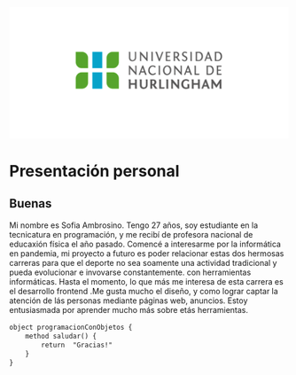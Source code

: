 ![Logo UNAHUR](./assets/UNAHUR.png)

# Presentación personal 

## Buenas

Mi nombre es Sofia Ambrosino.  Tengo  27 años, soy estudiante en la tecnicatura en programación, y me recibí de profesora nacional de educaxión física el año pasado.
Comencé a interesarme por la informática en pandemia, mi proyecto a futuro es poder relacionar estas dos hermosas carreras para que el deporte no sea soamente una actividad tradicional y pueda evolucionar e invovarse constantemente. con herramientas informáticas.
Hasta el momento,  lo que más me interesa de esta carrera es el desarrollo frontend .Me  gusta mucho el diseño, y como lograr captar la atención de lás personas mediante páginas web, anuncios.
Estoy entusiasmada por aprender mucho más sobre etás herramientas.


```
object programacionConObjetos { 
    method saludar() { 
        return  "Gracias!" 
    }
}
```
